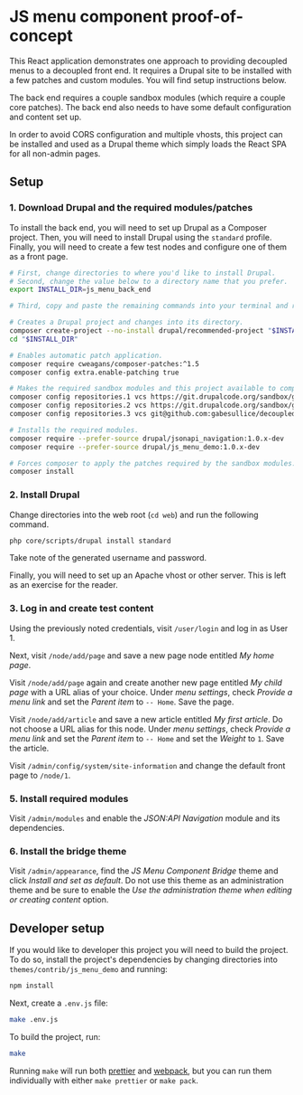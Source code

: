 JS menu component proof-of-concept
===

This React application demonstrates one approach to providing decoupled menus
to a decoupled front end. It requires a Drupal site to be installed with a few
patches and custom modules. You will find setup instructions below.

The back end requires a couple sandbox modules (which require a couple core
patches). The back end also needs to have some default configuration and
content set up.

In order to avoid CORS configuration and multiple vhosts, this project can be
installed and used as a Drupal theme which simply loads the React SPA for all
non-admin pages.

## Setup

### 1. Download Drupal and the required modules/patches

To install the back end, you will need to set up Drupal as a Composer project.
Then, you will need to install Drupal using the `standard` profile. Finally,
you will need to create a few test nodes and configure one of them as a front
page.

```sh
# First, change directories to where you'd like to install Drupal.
# Second, change the value below to a directory name that you prefer.
export INSTALL_DIR=js_menu_back_end

# Third, copy and paste the remaining commands into your terminal and run them.

# Creates a Drupal project and changes into its directory.
composer create-project --no-install drupal/recommended-project "$INSTALL_DIR"
cd "$INSTALL_DIR"

# Enables automatic patch application.
composer require cweagans/composer-patches:^1.5
composer config extra.enable-patching true

# Makes the required sandbox modules and this project available to composer.
composer config repositories.1 vcs https://git.drupalcode.org/sandbox/gabesullice-3175825.git
composer config repositories.2 vcs https://git.drupalcode.org/sandbox/gabesullice-3175828.git
composer config repositories.3 vcs git@github.com:gabesullice/decoupled-navigation-demo-app.git

# Installs the required modules.
composer require --prefer-source drupal/jsonapi_navigation:1.0.x-dev
composer require --prefer-source drupal/js_menu_demo:1.0.x-dev

# Forces composer to apply the patches required by the sandbox modules.
composer install
```

### 2. Install Drupal

Change directories into the web root (`cd web`) and run the following command.

```sh
php core/scripts/drupal install standard
```

Take note of the generated username and password.

Finally, you will need to set up an Apache vhost or other server. This is left
as an exercise for the reader.

### 3. Log in and create test content

Using the previously noted credentials, visit `/user/login` and log in as User
1.

Next, visit `/node/add/page` and save a new page node entitled _My home page_.

Visit  `/node/add/page` again and create another new page entitled _My child
page_ with a URL alias of your choice. Under _menu settings_, check _Provide a
menu link_ and set the _Parent item_ to `-- Home`. Save the page.

Visit  `/node/add/article` and save a new article entitled _My first article_.
Do not choose a URL alias for this node. Under _menu settings_, check _Provide
a menu link_ and set the _Parent item_ to `-- Home` and set the _Weight_ to
`1`. Save the article.

Visit `/admin/config/system/site-information` and change the default front page
to `/node/1`.

### 5. Install required modules

Visit `/admin/modules` and enable the _JSON:API Navigation_ module and its
dependencies.

### 6. Install the bridge theme

Visit `/admin/appearance`, find the _JS Menu Component Bridge_ theme and click
_Install and set as default_. Do not use this theme as an administration theme
and be sure to enable the _Use the administration theme when editing or
creating content_ option.

## Developer setup

If you would like to developer this project you will need to build the project.
To do so, install the project's dependencies by changing directories into
`themes/contrib/js_menu_demo` and running:

```sh
npm install
```

Next, create a `.env.js` file:

```sh
make .env.js
```

To build the project, run:

```sh
make
```

Running `make` will run both [prettier] and [webpack], but you can run them
individually with either `make prettier` or `make pack`.

[prettier]: https://prettier.io/
[webpack]: https://webpack.js.org/
